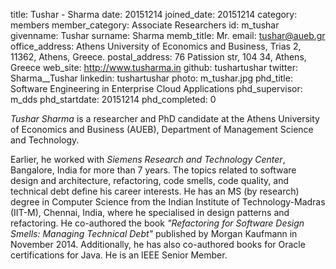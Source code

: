 title: Tushar - Sharma
date: 20151214
joined_date: 20151214
category: members 
member_category: Associate Researchers
id: m_tushar
givenname: Tushar
surname: Sharma
memb_title: Mr.
email: tushar@aueb.gr
office_address: Athens University of Economics and Business, Trias 2, 11362, Athens, Greece.
postal_address: 76 Patission str, 104 34, Athens, Greece 
web_site: http://www.tusharma.in
github: tushartushar
twitter: Sharma__Tushar
linkedin: tushartushar
photo: m_tushar.jpg
phd_title: Software Engineering in Enterprise Cloud Applications
phd_supervisor: m_dds
phd_startdate: 20151214
phd_completed: 0

_Tushar Sharma_ is a researcher and PhD candidate at the Athens University of Economics and Business (AUEB), Department of Management Science and Technology. 

Earlier, he worked with *Siemens Research and Technology Center*, Bangalore, India for more than 7 years. The topics related to software design and architecture, refactoring, code smells, code quality, and technical debt define his career interests. He has an MS (by research) degree in Computer Science from the Indian Institute of Technology-Madras (IIT-M), Chennai, India, where he specialised in design patterns and refactoring. He co-authored the book *"Refactoring for Software Design Smells: Managing Technical Debt"* published by Morgan Kaufmann in November 2014\. Additionally, he has also co-authored books for Oracle certifications for Java. He is an IEEE Senior Member.
